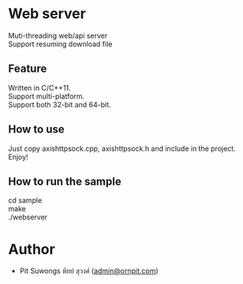 # Web server

Muti-threading web/api server  
Support resuming download file

## Feature
Written in C/C++11.  
Support multi-platform.  
Support both 32-bit and 64-bit.  

## How to use
Just copy axishttpsock.cpp, axishttpsock.h and include in the project.  
Enjoy!  

## How to run the sample
cd sample  
make  
./webserver

# Author
- Pit Suwongs พิทย์ สุวงศ์ (admin@ornpit.com)